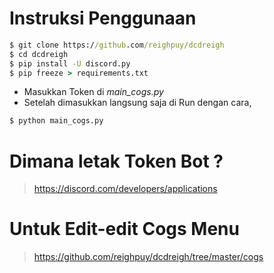 # Instruksi Penggunaan

```cmd
$ git clone https://github.com/reighpuy/dcdreigh
$ cd dcdreigh
$ pip install -U discord.py
$ pip freeze > requirements.txt
```

  - Masukkan Token di *main_cogs.py*
  - Setelah dimasukkan langsung saja di Run dengan cara,
```cmd
$ python main_cogs.py
```
# Dimana letak Token Bot ?
> https://discord.com/developers/applications

# Untuk Edit-edit Cogs Menu
> https://github.com/reighpuy/dcdreigh/tree/master/cogs
